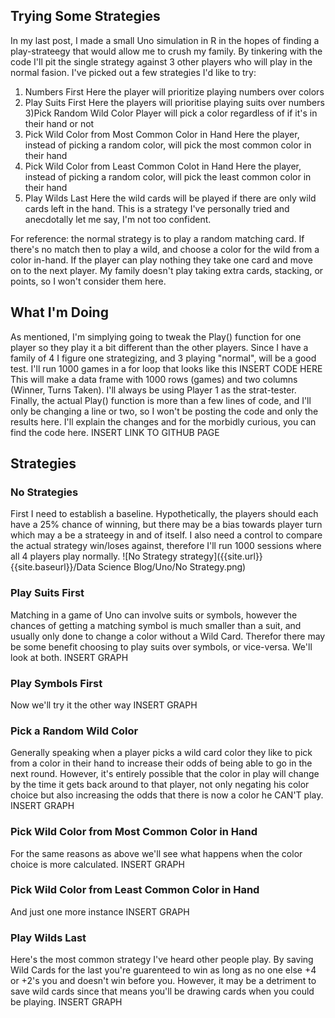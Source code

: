 ## Trying Some Strategies

In my last post, I made a small Uno simulation in R in the hopes of finding a play-strateegy that would allow me to crush my family. By tinkering with the code I'll pit
the single strategy against 3 other players who will play in the normal fasion. I've picked out a few strategies I'd like to try:
1) Numbers First
	Here the player will prioritize playing numbers over colors
2) Play Suits First
	Here the players will prioritise playing suits over numbers
3)Pick Random Wild Color
	Player will pick a color regardless of if it's in their hand or not
4) Pick Wild Color from Most Common Color in Hand
	Here the player, instead of picking a random color, will pick the most common color in their hand
5) Pick Wild Color from Least Common Colot in Hand
	Here the player, instead of picking a random color, will pick the least common color in their hand
6) Play Wilds Last
	Here the wild cards will be played if there are only wild cards left in the hand. This is a strategy I've personally tried and anecdotally let me say, I'm not too confident. 
	
For reference: the normal strategy is to play a random matching card. If there's no match then to play a wild, and choose a color for the wild from a color in-hand. If the 
player can play nothing they take one card and move on to the next player. My family doesn't play taking extra cards, stacking, or points, so I won't consider them here. 
	
## What I'm Doing

As mentioned, I'm simplying going to tweak the Play() function for one player so they play it a bit different than the other players. Since I have a family of 4 I figure one 
strategizing, and 3 playing "normal", will be a good test. I'll run 1000 games in a for loop that looks like this 
INSERT CODE HERE
This will make a data frame with 1000 rows (games) and two columns (Winner, Turns Taken). I'll always be using Player 1 as the strat-tester. Finally, the actual Play()
function is more than a few lines of code, and I'll only be changing a line or two, so I won't be posting the code and only the results here. I'll explain the changes and 
for the morbidly curious, you can find the code here. INSERT LINK TO GITHUB PAGE

## Strategies


### No Strategies  
First I need to establish a baseline. Hypothetically, the players should each have a 25% chance of winning, but there may be a bias towards player turn which may a be a strateegy
in and of itself. I also need a control to compare the actual strategy win/loses against, therefore I'll run 1000 sessions where all 4 players play normally.
![No Strategy strategy]({{site.url}}{{site.baseurl}}/Data Science Blog/Uno/No Strategy.png)

### Play Suits First  
Matching in a game of Uno can involve suits or symbols, however the chances of getting a matching symbol is much smaller than a suit, and usually only done to change
a color without a Wild Card. Therefor there may be some benefit choosing to play suits over symbols, or vice-versa. We'll look at both. 
INSERT GRAPH

### Play Symbols First
Now we'll try it the other way
INSERT GRAPH

### Pick a Random Wild Color
Generally speaking when a player picks a wild card color they like to pick from a color in their hand to increase their odds of being able to go
in the next round. However, it's entirely possible that the color in play will change by the time it gets back around to that player, not only negating his color
choice but also increasing the odds that there is now a color he CAN'T play. 
INSERT GRAPH

### Pick Wild Color from Most Common Color in Hand  
For the same reasons as above we'll see what happens when the color choice is more calculated.
INSERT GRAPH

### Pick Wild Color from Least Common Color in Hand
And just one more instance
INSERT GRAPH

### Play Wilds Last
Here's the most common strategy I've heard other people play. By saving Wild Cards for the last you're guarenteed to win as long as no one else +4 or +2's you 
and doesn't win before you. However, it may be a detriment to save wild cards since that means you'll be drawing cards when you could be playing. 
INSERT GRAPH









